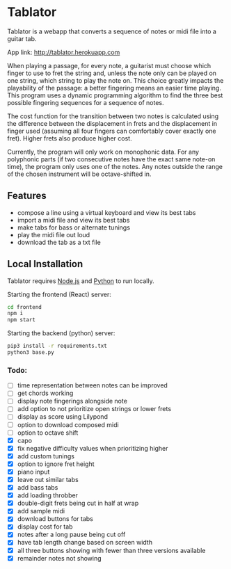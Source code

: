 # Tablator


Tablator is a webapp that converts a sequence of notes or midi file into a guitar tab.

App link: http://tablator.herokuapp.com

When playing a passage, for every note, a guitarist must choose which finger to use to fret the string and, unless the note only can be played on one string, which string to play the note on. This choice greatly impacts the playability of the passage: a better fingering means an easier time playing.  This program uses a dynamic programming algorithm to find the three best possible fingering sequences for a sequence of notes. 

The cost function for the transition between two notes is calculated using the difference between the displacement in frets and the displacement in finger used (assuming all four fingers can comfortably cover exactly one fret). Higher frets also produce higher cost.

Currently, the program will only work on monophonic data. For any polyphonic parts (if two consecutive notes have the exact same note-on time), the program only uses one of the notes. Any notes outside the range of the chosen instrument will be octave-shifted in.

## Features

- compose a line using a virtual keyboard and view its best tabs
- import a midi file and view its best tabs
- make tabs for bass or alternate tunings
- play the midi file out loud
- download the tab as a txt file

## Local Installation

Tablator requires [Node.js](https://nodejs.org/) and [Python](https://www.python.org/) to run locally.

Starting the frontend (React) server:

```sh
cd frontend
npm i
npm start
```
Starting the backend (python) server:

```sh
pip3 install -r requirements.txt
python3 base.py
```

### Todo:

- [ ] time representation between notes can be improved
- [ ] get chords working
- [ ] display note fingerings alongside note
- [ ] add option to not prioritize open strings or lower frets  
- [ ] display as score using Lilypond
- [ ] option to download composed midi
- [ ] option to octave shift
- [x] capo
- [x] fix negative difficulty values when prioritizing higher
- [x] add custom tunings
- [x] option to ignore fret height
- [x] piano input
- [x] leave out similar tabs
- [x] add bass tabs
- [x] add loading throbber
- [x] double-digit frets being cut in half at wrap
- [x] add sample midi
- [x] download buttons for tabs
- [x] display cost for tab
- [x] notes after a long pause being cut off
- [x] have tab length change based on screen width
- [x] all three buttons showing with fewer than three versions available
- [x] remainder notes not showing
